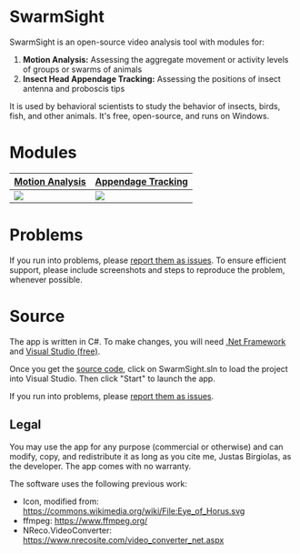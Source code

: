 # SwarmSight
SwarmSight is an open-source video analysis tool with modules for:

 1. **Motion Analysis:** Assessing the aggregate movement or activity levels of groups or swarms of animals
 2. **Insect Head Appendage Tracking:** Assessing the positions of insect antenna and proboscis tips
 
 It is used by behavioral scientists to study the behavior of insects, birds, fish, and other animals. It's free, open-source, and runs on Windows. 

# Modules

| [Motion Analysis](MotionAnalysis.md) | [Appendage Tracking](AppendageTracking.md) |
|---------|---------|
| [<img src="https://raw.githubusercontent.com/justasb/SwarmSight/master/Screenshots/Main.JPG">](MotionAnalysis.md) | [<img src="https://raw.githubusercontent.com/justasb/SwarmSight/master/Screenshots/AntennaTracking.JPG">](AppendageTracking.md) |

# Problems
If you run into problems, please [report them as issues](https://github.com/justasb/SwarmSight/issues). To ensure efficient support, please include screenshots and steps to reproduce the problem, whenever possible.

# Source

The app is written in C#. To make changes, you will need [.Net Framework](https://www.microsoft.com/net) and [Visual Studio (free)](https://www.visualstudio.com/products/visual-studio-community-vs).

Once you get the [source code](https://github.com/justasb/SwarmSight/tree/master/Source), click on SwarmSight.sln to load the project into Visual Studio. Then click "Start" to launch the app.

If you run into problems, please [report them as issues](https://github.com/justasb/SwarmSight/issues).

## Legal

You may use the app for any purpose (commercial or otherwise) and can modify, copy, and redistribute it as long as you cite me, Justas Birgiolas, as the developer. The app comes with no warranty. 

The software uses the following previous work:
 - Icon, modified from: https://commons.wikimedia.org/wiki/File:Eye_of_Horus.svg
 - ffmpeg: https://www.ffmpeg.org/
 - NReco.VideoConverter: https://www.nrecosite.com/video_converter_net.aspx
